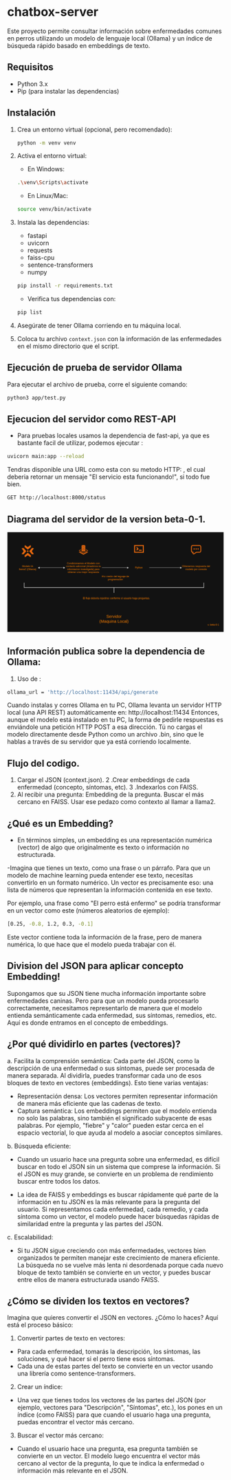 # chatbox-server
Este proyecto permite consultar información sobre enfermedades comunes en perros utilizando un modelo de lenguaje local (Ollama) y un índice de búsqueda rápido basado en embeddings de texto.

## Requisitos

- Python 3.x
- Pip (para instalar las dependencias)

## Instalación

1. Crea un entorno virtual (opcional, pero recomendado):

    ```bash
    python -m venv venv
    ```

2. Activa el entorno virtual:

    - En Windows:
    ```bash
    .\venv\Scripts\activate
    ```

    - En Linux/Mac:
    ```bash
    source venv/bin/activate
    ```

3. Instala las dependencias:
    - fastapi
    - uvicorn
    - requests
    - faiss-cpu
    - sentence-transformers
    - numpy
    ```bash
    pip install -r requirements.txt
    ```
    - Verifica tus dependencias con:
    ```bash
    pip list
    ```

4. Asegúrate de tener Ollama corriendo en tu máquina local.

5. Coloca tu archivo `context.json` con la información de las enfermedades en el mismo directorio que el script.

## Ejecución de prueba de servidor Ollama

Para ejecutar el archivo de prueba, corre el siguiente comando:

```bash
python3 app/test.py
```

## Ejecucion del servidor como REST-API
- Para pruebas locales usamos la dependencia de fast-api, ya que es bastante facil de utilizar, podemos ejecutar :
```bash
uvicorn main:app --reload
```
Tendras disponible una URL como esta con su metodo HTTP: , el cual deberia retornar un mensaje "El servicio esta funcionando!", si todo
fue bien.
```bash
GET http://localhost:8000/status
```

## Diagrama del servidor de la version beta-0-1.
![diagram](app/assets/modelo_chat_box_diagram.drawio.png)


## Información publica sobre la dependencia de Ollama:
1. Uso de :
```bash
ollama_url = 'http://localhost:11434/api/generate
```
Cuando instalas y corres Ollama en tu PC, Ollama levanta un servidor HTTP local (una API REST) automáticamente en: http://localhost:11434
Entonces, aunque el modelo está instalado en tu PC, la forma de pedirle respuestas es enviándole una petición HTTP POST a esa dirección.
Tú no cargas el modelo directamente desde Python como un archivo .bin, sino que le hablas a través de su servidor que ya está corriendo localmente.

## Flujo del codigo.
1. Cargar el JSON (context.json).
2 .Crear embeddings de cada enfermedad (concepto, síntomas, etc).
3 .Indexarlos con FAISS.
4. Al recibir una pregunta:
Embedding de la pregunta.
Buscar el más cercano en FAISS.
Usar ese pedazo como contexto al llamar a llama2.

## ¿Qué es un Embedding?
- En términos simples, un embedding es una representación numérica (vector) de algo que originalmente es texto o información no estructurada.

-Imagina que tienes un texto, como una frase o un párrafo. Para que un modelo de machine learning pueda entender ese texto, necesitas convertirlo en un formato numérico. Un vector es precisamente eso: una lista de números que representan la información contenida en ese texto.

Por ejemplo, una frase como "El perro está enfermo" se podría transformar en un vector como este (números aleatorios de ejemplo):
```bash
[0.25, -0.8, 1.2, 0.3, -0.1]
```
Este vector contiene toda la información de la frase, pero de manera numérica, lo que hace que el modelo pueda trabajar con él.

## Division del JSON para aplicar concepto Embedding!
Supongamos que su JSON tiene mucha información importante sobre enfermedades caninas. Pero para que un modelo pueda procesarlo correctamente, necesitamos representarlo de manera que el modelo entienda semánticamente cada enfermedad, sus síntomas, remedios, etc.
Aquí es donde entramos en el concepto de embeddings.

## ¿Por qué dividirlo en partes (vectores)?
a. Facilita la comprensión semántica:
Cada parte del JSON, como la descripción de una enfermedad o sus síntomas, puede ser procesada de manera separada. Al dividirla, puedes transformar cada uno de esos bloques de texto en vectores (embeddings). Esto tiene varias ventajas:

- Representación densa: Los vectores permiten representar información de manera más eficiente que las cadenas de texto.
- Captura semántica: Los embeddings permiten que el modelo entienda no solo las palabras, sino también el significado subyacente de esas palabras. Por ejemplo, "fiebre" y "calor" pueden estar cerca en el espacio vectorial, lo que ayuda al modelo a asociar conceptos similares.

b. Búsqueda eficiente:
- Cuando un usuario hace una pregunta sobre una enfermedad, es difícil buscar en todo el JSON sin un sistema que comprese la información. Si el JSON es muy grande, se convierte en un problema de rendimiento buscar entre todos los datos.

- La idea de FAISS y embeddings es buscar rápidamente qué parte de la información en tu JSON es la más relevante para la pregunta del usuario. Si representamos cada enfermedad, cada remedio, y cada síntoma como un vector, el modelo puede hacer búsquedas rápidas de similaridad entre la pregunta y las partes del JSON.

c. Escalabilidad:
- Si tu JSON sigue creciendo con más enfermedades, vectores bien organizados te permiten manejar este crecimiento de manera eficiente. La búsqueda no se vuelve más lenta ni desordenada porque cada nuevo bloque de texto también se convierte en un vector, y puedes buscar entre ellos de manera estructurada usando FAISS.

## ¿Cómo se dividen los textos en vectores?
Imagina que quieres convertir el JSON en vectores. ¿Cómo lo haces? Aquí está el proceso básico:
 1. Convertir partes de texto en vectores:
  - Para cada enfermedad, tomarás la descripción, los síntomas, las soluciones, y qué hacer si el perro tiene esos síntomas.
  - Cada una de estas partes del texto se convierte en un vector usando una librería como sentence-transformers.


 2. Crear un índice:
  - Una vez que tienes todos los vectores de las partes del JSON (por ejemplo, vectores para "Descripción", "Síntomas", etc.), los pones en un índice (como FAISS) para que cuando el usuario haga una pregunta, puedas encontrar el vector más cercano.
  
 3. Buscar el vector más cercano:
 - Cuando el usuario hace una pregunta, esa pregunta también se convierte en un vector. El modelo luego encuentra el vector más cercano al vector de la pregunta, lo que te indica la enfermedad o información más relevante en el JSON.